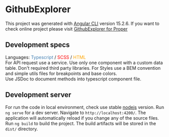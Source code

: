 # GithubExplorer

This project was generated with [Angular CLI](https://github.com/angular/angular-cli) version 15.2.6.
If you want to check online project please visit [GithubExplorer for Proper](https://github-explorer-ol47.onrender.com/)

## Development specs

Languages: <span style="color: steelblue;">Typescript</span> / <span style="color: red;">SCSS</span> / <span style="color: orange;">HTML</span> </br>
For API request use a service. Use only one component with a custom data table. Don't required third party libraries.
For Styles use a BEM convention and simple utils files for breakpoints and base colors. </br>
Use JSDoc to document methods into typescript component file.

## Development server

For run the code in local environment, check use stable [nodejs](https://nodejs.org/en) version.
Run `ng serve` for a dev server. Navigate to `http://localhost:4200/`. The application will automatically reload if you change any of the source files.
Run `ng build` to build the project. The build artifacts will be stored in the `dist/` directory.

